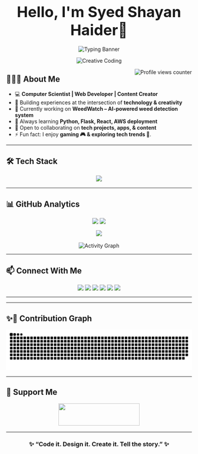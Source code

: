 <h1 align="center">
  <span style="font-size:2.5rem;">Hello, I'm <strong>Syed Shayan Haider👋 </strong></span>

</h1>

<p align="center">
  <img src="https://readme-typing-svg.demolab.com?font=Fira+Code&size=24&pause=1000&color=38B2AC&center=true&vCenter=true&width=600&lines=Computer+Scientist+%7C+Web+Developer;AI+%26+Design+Enthusiast;Content+Creator+%7C+Innovator" alt="Typing Banner" />
</p>

<p align="center">
  <img src="https://media.giphy.com/media/qgQUggAC3Pfv687qPC/giphy.gif" alt="Creative Coding" width="420px"/>
</p>
  <img src="https://komarev.com/ghpvc/?username=shayan-qazmi&label=Profile%20Views&color=38B2AC&style=for-the-badge" align="right" alt="Profile views counter"/>

## 👨🏻‍💻 About Me  

- 💻 **Computer Scientist | Web Developer | Content Creator**  
- 🌟 Building experiences at the intersection of **technology & creativity**  
- 🚀 Currently working on **WeedWatch – AI-powered weed detection system**  
- 🌱 Always learning **Python, Flask, React, AWS deployment**  
- 👯 Open to collaborating on **tech projects, apps, & content**  
- ⚡ Fun fact: I enjoy **gaming 🎮 & exploring tech trends 🚀**.
---

## 🛠️ Tech Stack  

<p align="center">
  <img src="https://skillicons.dev/icons?i=python,js,react,flask,nodejs,mongodb,html,css,bootstrap,tailwind,vscode,git,vercel,netlify,cpp&perline=5" />
</p>


---

## 📊 GitHub Analytics  

<p align="center">
  <img src="https://github-readme-stats.vercel.app/api?username=shayan-qazmi&show_icons=true&theme=tokyonight&hide_border=true" height="170px"/>
  <img src="https://github-readme-stats.vercel.app/api/top-langs/?username=shayan-qazmi&layout=compact&theme=tokyonight&hide_border=true" height="170px"/>
</p>

<p align="center">
  <img src="https://streak-stats.demolab.com?user=shayan-qazmi&theme=tokyonight&hide_border=true" height="170px" />
</p>

<p align="center">
  <img src="https://github-readme-activity-graph.vercel.app/graph?username=shayan-qazmi&theme=tokyo-night&hide_border=true" alt="Activity Graph"/>
</p>

---

## 📫 Connect With Me  

<p align="center">
  <a href="https://www.linkedin.com/in/syed-shayan-haider/"><img src="https://img.shields.io/badge/LinkedIn-0A66C2?style=for-the-badge&logo=linkedin&logoColor=white"/></a>
  <a href="https://github.com/shayan-qazmi"><img src="https://img.shields.io/badge/GitHub-171515?style=for-the-badge&logo=github&logoColor=white"/></a>
  <a href="https://syedshayanhaiderportfolio.netlify.app/"><img src="https://img.shields.io/badge/Portfolio-000000?style=for-the-badge&logo=firefox&logoColor=white"/></a>
  <a href="https://instagram.com/shayanqazmi"><img src="https://img.shields.io/badge/Instagram-E4405F?style=for-the-badge&logo=instagram&logoColor=white"/></a>
  <a href="mailto:shayanhaiderqazmi@gmail.com"><img src="https://img.shields.io/badge/Email-D14836?style=for-the-badge&logo=gmail&logoColor=white"/></a>
  <a href="https://wa.me/923130882881"><img src="https://img.shields.io/badge/WhatsApp-25D366?style=for-the-badge&logo=whatsapp&logoColor=white"/></a>
</p>

---
---

## ✨🐍 Contribution Graph </h2>

<p align="center">
  <img src="https://raw.githubusercontent.com/Platane/snk/output/github-contribution-grid-snake.svg" alt="snake animation" />
</p>

---

## 🤝 Support Me  

<p align="center">
  <a href="https://www.buymeacoffee.com/shayanqazmi">
    <img src="https://cdn.buymeacoffee.com/buttons/v2/default-yellow.png" height="60px" width="220px" />
  </a>
</p>

---

<h3 align="center">✨ “Code it. Design it. Create it. Tell the story.” ✨</h3>
